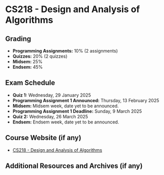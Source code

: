 # CS218 - Design and Analysis of Algorithms

## Grading

- **Programming Assignments:** 10% (2 assignments)
- **Quizzes:** 20% (2 quizzes)
- **Midsem:** 25%
- **Endsem:** 45%

## Exam Schedule

- **Quiz 1:** Wednesday, 29 January 2025
- **Programming Assignment 1 Announced:** Thursday, 13 February 2025
- **Midsem:** Midsem week, date yet to be announced.
- **Programming Assignment 1 Deadline:** Sunday, 9 March 2025
- **Quiz 2:** Wednesday, 26 March 2025
- **Endsem:** Endsem week, date yet to be announced.

## Course Website (if any)

- [CS218 - Design and Analysis of Algorithms](https://www.cse.iitb.ac.in/~rgurjar/CS218-2025/)

## Additional Resources and Archives (if any)
